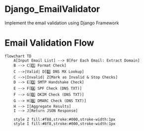 # Django_EmailValidator
Implement the email validation using Django Framework 
# Email Validation Flow

```mermaid
flowchart TD
    A[Input Email List] --> B[For Each Email: Extract Domain]
    B --> C[1️⃣ Format Check]
    C -->|Valid| D[2️⃣ DNS MX Lookup]
    C -->|Invalid| Z[Mark as Invalid & Stop Checks]
    D --> E[3️⃣ SMTP Handshake Check]
    E --> F[4️⃣ SPF Check (DNS TXT)]
    F --> G[5️⃣ DKIM Check (DNS TXT)]
    G --> H[6️⃣ DMARC Check (DNS TXT)]
    H --> I[Aggregate Results]
    I --> J[Return JSON Response]

    style Z fill:#f88,stroke:#000,stroke-width:1px
    style I fill:#8f8,stroke:#000,stroke-width:1px
